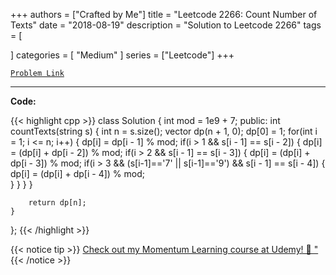 
+++
authors = ["Crafted by Me"]
title = "Leetcode 2266: Count Number of Texts"
date = "2018-08-19"
description = "Solution to Leetcode 2266"
tags = [
    
]
categories = [
    "Medium"
]
series = ["Leetcode"]
+++



[`Problem Link`](https://leetcode.com/problems/count-number-of-texts/description/)

---



**Code:**

{{< highlight cpp >}}
class Solution {
    int mod = 1e9 + 7;
public:
    int countTexts(string s) {
        int n = s.size();
        vector<int> dp(n + 1, 0);
        dp[0] = 1;
        for(int i = 1; i <= n; i++) {
            dp[i] = dp[i - 1] % mod;
            if(i > 1 && s[i - 1] == s[i - 2]) {
                dp[i] = (dp[i] + dp[i - 2]) % mod;
                if(i > 2 && s[i - 1] == s[i - 3]) {
                    dp[i] = (dp[i] + dp[i - 3]) % mod;
                    if(i > 3 && (s[i-1]=='7' || s[i-1]=='9') && s[i - 1] == s[i - 4]) {
                        dp[i] = (dp[i] + dp[i - 4]) % mod;                        
                    }
                }
            }
        }

        return dp[n];
    }
};
{{< /highlight >}}



{{< notice tip >}}
[Check out my Momentum Learning course at Udemy! 🚀 "](https://www.udemy.com/course/blind-75-the-data-structures-and-algorithms-essentials/)
{{< /notice >}}

